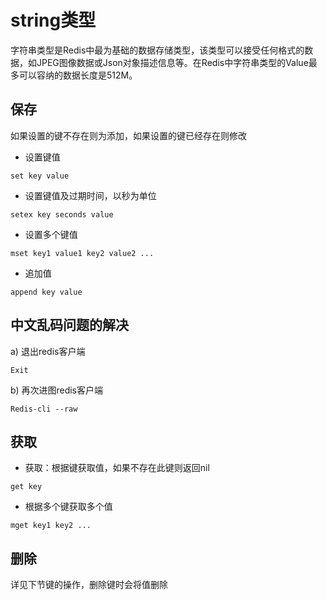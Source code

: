 # string类型

字符串类型是Redis中最为基础的数据存储类型，该类型可以接受任何格式的数据，如JPEG图像数据或Json对象描述信息等。在Redis中字符串类型的Value最多可以容纳的数据长度是512M。

## 保存
如果设置的键不存在则为添加，如果设置的键已经存在则修改
- 设置键值
```
set key value
```
- 设置键值及过期时间，以秒为单位
```
setex key seconds value
```

- 设置多个键值
```
mset key1 value1 key2 value2 ...
```
- 追加值
```
append key value
```

## 中文乱码问题的解决

a) 退出redis客户端
```
Exit
```
b) 再次进图redis客户端
```
Redis-cli --raw
```
## 获取

- 获取：根据键获取值，如果不存在此键则返回nil
```
get key
```
- 根据多个键获取多个值
```
mget key1 key2 ...
```

## 删除

详⻅下节键的操作，删除键时会将值删除
